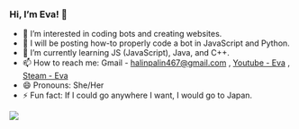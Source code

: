 ### Hi, I’m Eva! 👋
* 👀 I’m interested in coding bots and creating websites.
* 🤖 I will be posting how-to properly code a bot in JavaScript and Python.
* 🌱 I’m currently learning JS (JavaScript), Java, and C++.
* 📫 How to reach me: Gmail - halinpalin467@gmail.com , [Youtube - Eva](https://www.youtube.com/channel/UCP50VU_vAMGOH6cY4lfR1qg) , [Steam - Eva](https://steamcommunity.com/profiles/76561198860656732/)
* 😄 Pronouns: She/Her
* ⚡ Fun fact: If I could go anywhere I want, I would go to Japan.


<img src="https://github-readme-stats.vercel.app/api?username=MyWorldEva&&show_icons=true&title_color=ffffff&icon_color=bb2acf&text_color=daf7dc&bg_color=151515">
